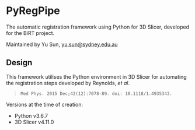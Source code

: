 # PyRegPipe
The automatic registration framework using Python for 3D Slicer, developed for the BiRT project.

Maintained by Yu Sun, yu.sun@sydney.edu.au

## Design
This framework utilises the Python environment in 3D Slicer for automating the registration steps developed by Reynolds, *et al*. 

> `Med Phys. 2015 Dec;42(12):7078-89. doi: 10.1118/1.4935343.`

Versions at the time of creation:
* Python v3.6.7
* 3D Slicer v4.11.0
